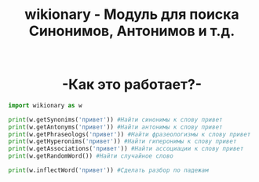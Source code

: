 <h1 align="center">wikionary - Модуль для поиска Синонимов, Антонимов и т.д.</h1>

<br>

<h1 align="center"> -Как это работает?- </h1>

```python
import wikionary as w

print(w.getSynonims('привет')) #Найти синонимы к слову привет
print(w.getAntonyms('привет')) #Найти антонимы к слову привет
print(w.getPhraseologs('привет')) #Найти фразеологизмы к слову привет
print(w.getHyperonims('привет')) #Найти гиперонимы к слову привет
print(w.getAssociations('привет')) #Найти ассоциации к слову привет
print(w.getRandomWord()) #Найти случайное слово

print(w.inflectWord('привет')) #Сделать разбор по падежам
```